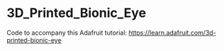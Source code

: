 # 3D_Printed_Bionic_Eye

Code to accompany this Adafruit tutorial:
https://learn.adafruit.com/3d-printed-bionic-eye
